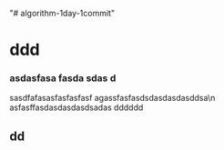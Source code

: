 "# algorithm-1day-1commit" 
# ddd
### asdasfasa fasda sdas d
sasdfafasasfasfasfasf
agassfasfasdsdasdasdasddsa\n
asfasffasdasdasdasdsadas
dddddd
## dd

```cpp

```